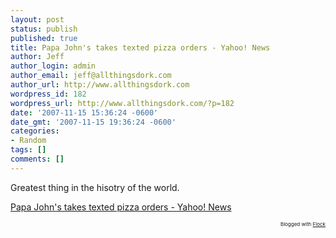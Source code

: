 ```yaml
---
layout: post
status: publish
published: true
title: Papa John's takes texted pizza orders - Yahoo! News
author: Jeff
author_login: admin
author_email: jeff@allthingsdork.com
author_url: http://www.allthingsdork.com
wordpress_id: 182
wordpress_url: http://www.allthingsdork.com/?p=182
date: '2007-11-15 15:36:24 -0600'
date_gmt: '2007-11-15 19:36:24 -0600'
categories:
- Random
tags: []
comments: []
---
```

<p>Greatest thing in the hisotry of the world.</p>
<p><a href="http://news.yahoo.com/s/ap/20071115/ap_on_hi_te/texting_for_pizza">Papa John's takes texted pizza orders - Yahoo! News</a> </p>
<p style="text-align: right; font-size: 8px">Blogged with <a href="http://www.flock.com/blogged-with-flock" title="Flock" target="_new">Flock</a></p></p>

